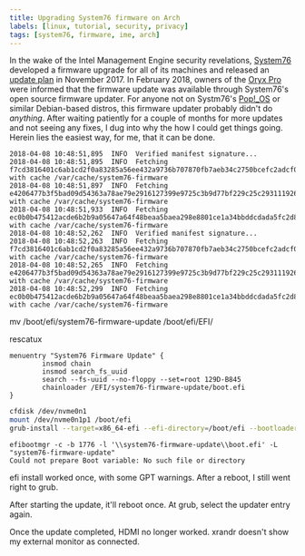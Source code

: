```yaml
---
title: Upgrading System76 firmware on Arch
labels: [linux, tutorial, security, privacy]
tags: [system76, firmware, ime, arch]
---
```


In the wake of the Intel Management Engine security revelations,
[System76](https://system76.com/) developed a firmware upgrade for all of its
machines and released an [update
plan](http://blog.system76.com/post/168050597573/system76-me-firmware-updates-plan)
in November 2017. In February 2018, owners of the [Oryx
Pro](https://system76.com/laptops/oryx) were informed that the firmware update
was available through System76's open source firmware updater. For anyone not on
Systm76's [Pop!_OS](https://system76.com/pop) or similar Debian-based distros,
this firmware updater probably didn't do *anything*. After waiting patiently for
a couple of months for more updates and not seeing any fixes, I dug into why the
how I could get things going. Herein lies the easiest way, for me, that it can
be done.

```
2018-04-08 10:48:51,895  INFO  Verified manifest signature...
2018-04-08 10:48:51,895  INFO  Fetching f7cd3816401c6ab1cd2f0a83285a56ee432a9736b707870fb7aeb34c2750bcefc2adcf0f83952696eb688b9768e93f68 with cache /var/cache/system76-firmware
2018-04-08 10:48:51,897  INFO  Fetching e4206477b3f5bad09d54363a78ae79e2916127399e9725c3b9d77bf229c25c293111926d841c1c05b186a96c0963f6ff with cache /var/cache/system76-firmware
2018-04-08 10:48:51,933  INFO  Fetching ec0b0b475412acde6b2b9a05647a64f48beaa5baea298e8801ce1a34bbddcdada5fc2d8025b2e6f07d9802c384a01e7c with cache /var/cache/system76-firmware
2018-04-08 10:48:52,262  INFO  Verified manifest signature...
2018-04-08 10:48:52,263  INFO  Fetching f7cd3816401c6ab1cd2f0a83285a56ee432a9736b707870fb7aeb34c2750bcefc2adcf0f83952696eb688b9768e93f68 with cache /var/cache/system76-firmware
2018-04-08 10:48:52,265  INFO  Fetching e4206477b3f5bad09d54363a78ae79e2916127399e9725c3b9d77bf229c25c293111926d841c1c05b186a96c0963f6ff with cache /var/cache/system76-firmware
2018-04-08 10:48:52,299  INFO  Fetching ec0b0b475412acde6b2b9a05647a64f48beaa5baea298e8801ce1a34bbddcdada5fc2d8025b2e6f07d9802c384a01e7c with cache /var/cache/system76-firmware
```

mv /boot/efi/system76-firmware-update /boot/efi/EFI/

rescatux

```
menuentry "System76 Firmware Update" {
        insmod chain
        insmod search_fs_uuid
        search --fs-uuid --no-floppy --set=root 129D-B845
        chainloader /EFI/system76-firmware-update/boot.efi
}
```

```bash
cfdisk /dev/nvme0n1
mount /dev/nvme0n1p1 /boot/efi
grub-install --target=x86_64-efi --efi-directory=/boot/efi --bootloader-id=grub
```

```
efibootmgr -c -b 1776 -l '\\system76-firmware-update\\boot.efi' -L "system76-firmware-update"
Could not prepare Boot variable: No such file or directory
```

efi install worked once, with some GPT warnings. After a reboot, I still went right to grub.

After starting the update, it'll reboot once. At grub, select the updater entry again.

Once the update completed, HDMI no longer worked. xrandr doesn't show my
external monitor as connected.
